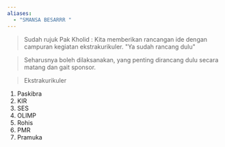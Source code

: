 ```yaml
---
aliases:
  - "SMANSA BESARRR "
---
```


> Sudah rujuk Pak Kholid :
Kita memberikan rancangan ide dengan campuran kegiatan ekstrakurikuler.
"Ya sudah rancang dulu"

> Seharusnya boleh dilaksanakan, yang penting dirancang dulu secara matang dan gait sponsor.

> Ekstrakurikuler
1. Paskibra
2. KIR
3. SES
4. OLIMP
5. Rohis
6. PMR
7. Pramuka

